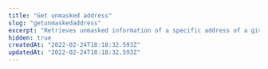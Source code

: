 ```yaml
---
title: "Get unmasked address"
slug: "getunmaskedaddress"
excerpt: "Retrieves unmasked information of a specific address of a given client, by its respectives `adderssId` and `profileId`."
hidden: true
createdAt: "2022-02-24T18:18:32.593Z"
updatedAt: "2022-02-24T18:18:32.593Z"
---
```

